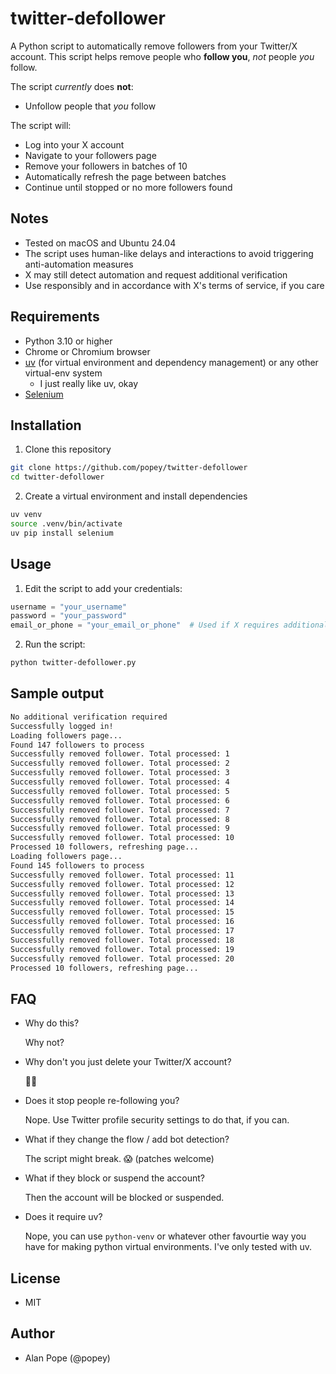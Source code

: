 # twitter-defollower

A Python script to automatically remove followers from your Twitter/X account. This script helps remove people who **follow you**, *not* people *you* follow.

The script _currently_ does **not**:
* Unfollow people that _you_ follow

The script will:
* Log into your X account
* Navigate to your followers page
* Remove your followers in batches of 10
* Automatically refresh the page between batches
* Continue until stopped or no more followers found

## Notes

* Tested on macOS and Ubuntu 24.04
* The script uses human-like delays and interactions to avoid triggering anti-automation measures
* X may still detect automation and request additional verification
* Use responsibly and in accordance with X's terms of service, if you care

## Requirements

* Python 3.10 or higher
* Chrome or Chromium browser
* [uv](https://github.com/astral-sh/uv) (for virtual environment and dependency management) or any other virtual-env system
  * I just really like uv, okay 
* [Selenium](https://pypi.org/project/selenium/)

## Installation

1. Clone this repository
```bash
git clone https://github.com/popey/twitter-defollower
cd twitter-defollower
```

2. Create a virtual environment and install dependencies
```bash
uv venv
source .venv/bin/activate
uv pip install selenium
```

## Usage

1. Edit the script to add your credentials:
```python
username = "your_username"
password = "your_password"
email_or_phone = "your_email_or_phone"  # Used if X requires additional verification
```

2. Run the script:
```bash
python twitter-defollower.py
```

## Sample output

```bash
No additional verification required
Successfully logged in!
Loading followers page...
Found 147 followers to process
Successfully removed follower. Total processed: 1
Successfully removed follower. Total processed: 2
Successfully removed follower. Total processed: 3
Successfully removed follower. Total processed: 4
Successfully removed follower. Total processed: 5
Successfully removed follower. Total processed: 6
Successfully removed follower. Total processed: 7
Successfully removed follower. Total processed: 8
Successfully removed follower. Total processed: 9
Successfully removed follower. Total processed: 10
Processed 10 followers, refreshing page...
Loading followers page...
Found 145 followers to process
Successfully removed follower. Total processed: 11
Successfully removed follower. Total processed: 12
Successfully removed follower. Total processed: 13
Successfully removed follower. Total processed: 14
Successfully removed follower. Total processed: 15
Successfully removed follower. Total processed: 16
Successfully removed follower. Total processed: 17
Successfully removed follower. Total processed: 18
Successfully removed follower. Total processed: 19
Successfully removed follower. Total processed: 20
Processed 10 followers, refreshing page...
```

## FAQ

* Why do this?

  Why not?

* Why don't you just delete your Twitter/X account?

  🤷‍♂️

* Does it stop people re-following you?

  Nope. Use Twitter profile security settings to do that, if you can.

* What if they change the flow / add bot detection?

  The script might break. 😱 (patches welcome)

* What if they block or suspend the account?

  Then the account will be blocked or suspended.

* Does it require uv?

  Nope, you can use `python-venv` or whatever other favourtie way you have for making python virtual environments. I've only tested with uv.

## License

* MIT

## Author

* Alan Pope (@popey)
